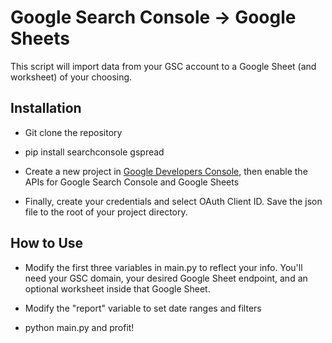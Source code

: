 # Google Search Console -> Google Sheets

This script will import data from your GSC account to a Google Sheet (and worksheet) of your choosing.

## Installation

- Git clone the repository

- pip install searchconsole gspread

- Create a new project in [Google Developers Console](https://console.cloud.google.com/apis/dashboard), then enable the APIs for Google Search Console and Google Sheets

- Finally, create your credentials and select OAuth Client ID. Save the json file to the root of your project directory.

## How to Use

- Modify the first three variables in main.py to reflect your info. You'll need your GSC domain, your desired Google Sheet endpoint, and an optional worksheet inside that Google Sheet.

- Modify the "report" variable to set date ranges and filters

- python main.py and profit!